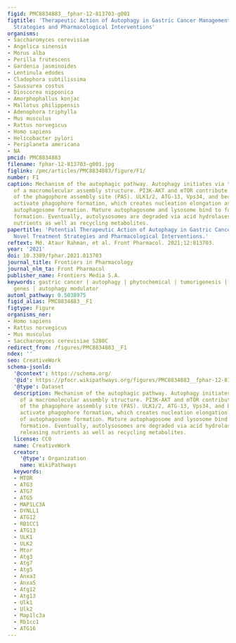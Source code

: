 ```yaml
---
figid: PMC8834883__fphar-12-813703-g001
figtitle: 'Therapeutic Action of Autophagy in Gastric Cancer Managements: Novel Treatment
  Strategies and Pharmacological Interventions'
organisms:
- Saccharomyces cerevisiae
- Angelica sinensis
- Morus alba
- Perilla frutescens
- Gardenia jasminoides
- Lentinula edodes
- Cladophora subtilissima
- Saussurea costus
- Dioscorea nipponica
- Amorphophallus konjac
- Mallotus philippensis
- Adenophora triphylla
- Mus musculus
- Rattus norvegicus
- Homo sapiens
- Helicobacter pylori
- Periplaneta americana
- NA
pmcid: PMC8834883
filename: fphar-12-813703-g001.jpg
figlink: /pmc/articles/PMC8834883/figure/F1/
number: F1
caption: Mechanism of the autophagic pathway. Autophagy initiates via the formation
  of a macromolecular assembly structure. PI3K-AKT and mTOR contribute to the formation
  of the phagophore assembly site (PAS). ULK1/2, ATG-13, Vps34, and beclin-1 complex
  activate phagophore formation, which creates nucleation elongation as a result of
  autophagosome formation. Mature autophagosome and lysosome bind to form autolysosome
  formation. Eventually, autolysosomes are degraded via acid hydrolases, thereby releasing
  nutrients as well as recycling metabolites.
papertitle: 'Potential Therapeutic Action of Autophagy in Gastric Cancer Managements:
  Novel Treatment Strategies and Pharmacological Interventions.'
reftext: Md. Ataur Rahman, et al. Front Pharmacol. 2021;12:813703.
year: '2021'
doi: 10.3389/fphar.2021.813703
journal_title: Frontiers in Pharmacology
journal_nlm_ta: Front Pharmacol
publisher_name: Frontiers Media S.A.
keywords: gastric cancer | autophagy | phytochemical | tumorigenesis | autophagy-related
  genes | autophagy modulator
automl_pathway: 0.5038975
figid_alias: PMC8834883__F1
figtype: Figure
organisms_ner:
- Homo sapiens
- Rattus norvegicus
- Mus musculus
- Saccharomyces cerevisiae S288C
redirect_from: /figures/PMC8834883__F1
ndex: ''
seo: CreativeWork
schema-jsonld:
  '@context': https://schema.org/
  '@id': https://pfocr.wikipathways.org/figures/PMC8834883__fphar-12-813703-g001.html
  '@type': Dataset
  description: Mechanism of the autophagic pathway. Autophagy initiates via the formation
    of a macromolecular assembly structure. PI3K-AKT and mTOR contribute to the formation
    of the phagophore assembly site (PAS). ULK1/2, ATG-13, Vps34, and beclin-1 complex
    activate phagophore formation, which creates nucleation elongation as a result
    of autophagosome formation. Mature autophagosome and lysosome bind to form autolysosome
    formation. Eventually, autolysosomes are degraded via acid hydrolases, thereby
    releasing nutrients as well as recycling metabolites.
  license: CC0
  name: CreativeWork
  creator:
    '@type': Organization
    name: WikiPathways
  keywords:
  - MTOR
  - ATG3
  - ATG7
  - ATG5
  - MAP1LC3A
  - DYNLL1
  - ATG12
  - RB1CC1
  - ATG13
  - ULK1
  - ULK2
  - Mtor
  - Atg3
  - Atg7
  - Atg5
  - Anxa3
  - Anxa5
  - Atg12
  - Atg13
  - Ulk1
  - Ulk2
  - Map1lc3a
  - Rb1cc1
  - ATG16
---
```

